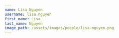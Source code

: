 ```yaml
---
name: Lisa Nguyen
username: lisa.nguyen
first_name: Lisa
last_name: Nguyen
image_path: /assets/images/people/lisa-nguyen.png
---
```

